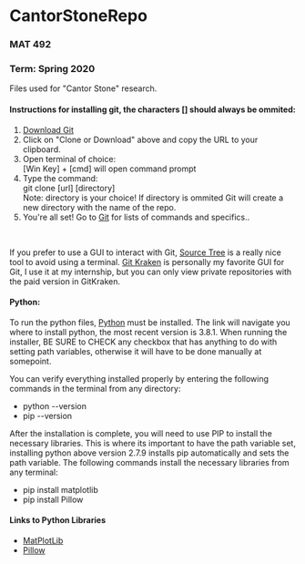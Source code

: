 <h1>CantorStoneRepo</h1>

<h3>MAT 492</h3>
<h3>Term: Spring 2020</h3>

<p>Files used for "Cantor Stone" research.</p>

<h4>Instructions for installing git, the characters [] should always be ommited:</h4>
<div>
  <ol>
    <li><a href="https://git-scm.com/downloads" target="_blank">Download Git</a></li>
    <li>Click on "Clone or Download" above and copy the URL to your clipboard.</li>
    <li>Open terminal of choice: <br/>
      [Win Key] + [cmd] will open command prompt</li>
    <li>Type the command:<br/>
      git clone [url] [directory]<br/>
      Note: directory is your choice! If directory is ommited Git will create a new directory with the name of the repo.</li>
    <li>You're all set! Go to <a href="https://git-scm.com/" target="_blank">Git</a> for lists of commands and specifics..</li>
  </ol>
  <br/>
  <p>
    If you prefer to use a GUI to interact with Git, <a href="https://www.sourcetreeapp.com/" target="_blank">Source Tree</a>
    is a really nice tool to avoid using a terminal.  <a href="https://www.gitkraken.com/" target="_blank">Git Kraken</a>
    is personally my favorite GUI for Git, I use it at my internship, but you can only view private repositories with the paid
    version in GitKraken.
  </p>
</div>

<h4>Python:</h4>
<div>
  <p>To run the python files, <a href="https://www.python.org/downloads/" target="_blank">Python</a> must be installed.
     The link will navigate you where to install python, the most recent version is 3.8.1. When running the installer, 
     BE SURE to CHECK any checkbox that has anything to do with setting path variables, otherwise it will have to be done 
     manually at somepoint.
  </p>
  <p>
     You can verify everything installed properly by entering the following commands in the terminal from any directory:
  </p>
  <ul>
    <li>python --version</li>
    <li>pip --version</li>
  </ul>
  <p>
     After the installation is complete, you will need to use PIP to install the necessary libraries. This is where its important to
     have the path variable set, installing python above version 2.7.9 installs pip automatically and sets the path variable. The
     following commands install the necessary libraries from any terminal:
  </p>
  <ul>
    <li>pip install matplotlib</li>
    <li>pip install Pillow</li>
  </ul>
</div>
<h4>Links to Python Libraries</h4>
  <ul>
    <li><a href="https://matplotlib.org/" target="_blank">MatPlotLib</a></li>
    <li><a href="https://pillow.readthedocs.io/en/stable/" target="_blank">Pillow</a></li>
  </ul>
